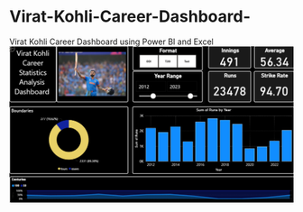 # Virat-Kohli-Career-Dashboard-
Virat Kohli Career Dashboard using Power BI  and Excel 
![Profile Image](dashboard.png)

